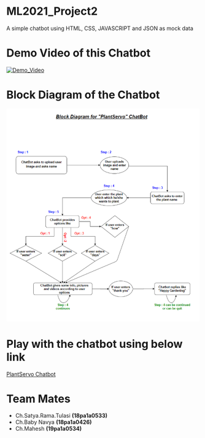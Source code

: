# ML2021_Project2
A simple chatbot using HTML, CSS, JAVASCRIPT and JSON as mock data

# Demo Video of this Chatbot
[![Demo_Video](https://img.youtube.com/vi/PRbsUTQsbME/0.jpg)](https://www.youtube.com/watch?v=PRbsUTQsbME)

# Block Diagram of the Chatbot
![](L7_chatbot_block_dig.png)

# Play with the chatbot using below link
[PlantServo Chatbot](https://trickysecondhandfactor.tulasi533.repl.co)

# Team Mates 
- Ch.Satya.Rama.Tulasi **(18pa1a0533)**
- Ch.Baby Navya **(18pa1a0426)**
- Ch.Mahesh **(19pa1a0534)**

